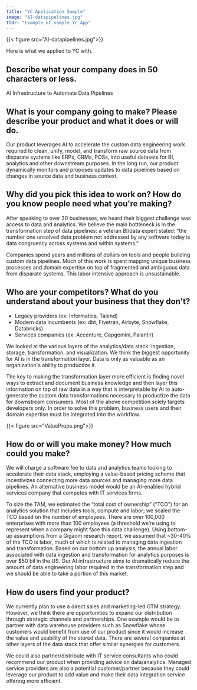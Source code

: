 ```yaml
---
title: "YC Application Sample"
image: "AI-datapipelines.jpg"
tldr: "Example of sample YC App"
---
```


{{< figure src="AI-datapipelines.jpg">}}

Here is what we applied to YC with.
 
## Describe what your company does in 50 characters or less.

AI Infrastructure to Automate Data Pipelines 

## What is your company going to make? Please describe your product and what it does or will do.

Our product leverages AI to accelerate the custom data engineering work required to clean, unify, model, and transform raw source data from disparate systems like ERPs, CRMs, POSs, into useful datasets for BI, analytics and other downstream purposes. In the long run, our product dynamically monitors and proposes updates to data pipelines based on changes in source data and business context.

## Why did you pick this idea to work on? How do you know people need what you're making?

After speaking to over 30 businesses, we heard their biggest challenge was access to data and analytics. We believe the main bottleneck is in the transformation step of data pipelines: a veteran BI/data expert stated: “the number one unsolved data problem not addressed by any software today is data congruency across systems and within systems.”

Companies spend years and millions of dollars on tools and people building custom data pipelines. Much of this work is spent mapping unique business processes and domain expertise on top of fragmented and ambiguous data from disparate systems. This labor intensive approach is unsustainable.

## Who are your competitors? What do you understand about your business that they don't?

- Legacy providers (ex: Informatica, Talend)
- Modern data incumbents (ex: dbt, Fivetran, Airbyte, Snowflake, Databricks)
- Services companies (ex: Accenture, Capgemini, Palantir)

We looked at the various layers of the analytics/data stack: ingestion, storage, transformation, and visualization. We think the biggest opportunity for AI is in the transformation layer. Data is only as valuable as an organization's ability to productize it.

The key to making the transformation layer more efficient is finding novel ways to extract and document business knowledge and then layer this information on top of raw data in a way that is interpretable by AI to auto-generate the custom data transformations necessary to productize the data for downstream consumers. Most of the above competition solely targets developers only. In order to solve this problem, business users and their domain expertise must be integrated into the workflow.

{{< figure src="ValueProps.png">}}

## How do or will you make money? How much could you make?
 
We will charge a software fee to data and analytics teams looking to accelerate their data stack, employing a value-based pricing scheme that incentivizes connecting more data sources and managing more data pipelines. An alternative business model would be an AI-enabled hybrid services company that competes with IT services firms.

To size the TAM, we estimated the “total cost of ownership” (“TCO”) for an analytics solution that includes tools, compute and labor; we scaled the TCO based on the number of employees. There are over 100,000 enterprises with more than 100 employees (a threshold we’re using to represent when a company might face this data challenge). Using bottom-up assumptions from a Gigaom research report, we assumed that ~30-40% of the TCO is labor, much of which is related to managing data ingestion and transformation. Based on our bottom up analysis, the annual labor associated with data ingestion and transformation for analytics purposes is over $50 bil in the US. Our AI infrastructure aims to dramatically reduce the amount of data engineering labor required in the transformation step and we should be able to take a portion of this market.

## How do users find your product? 

We currently plan to use a direct sales and marketing-led GTM strategy. However, we think there are opportunities to expand our distribution through strategic channels and partnerships. One example would be to partner with data warehouse providers such as Snowflake whose customers would benefit from use of our product since it would increase the value and usability of the stored data. There are several companies at other layers of the data stack that offer similar synergies for customers. 

We could also partner/distribute with IT service consultants who could recommend our product when providing advice on data/analytics. Managed service providers are also a potential customer/partner because they could leverage our product to add value and make their data integration service offering more efficient.




 
